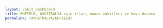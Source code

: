 ```yaml
---
layout: vakit_dashboard
title: ENFIELD, AVUSTRALYA için iftar, namaz vakitleri ve hava durumu - ilçe/eyalet seç
permalink: /AVUSTRALYA/ENFIELD/
---
```


<script type="text/javascript">
  var GLOBAL_COUNTRY = 'AVUSTRALYA';
  var GLOBAL_CITY = 'ENFIELD';
  var GLOBAL_STATE = '';
  var lat = 72;
  var lon = 21;
</script>
